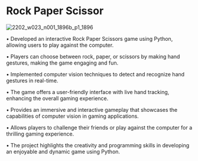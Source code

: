 # Rock Paper Scissor

![2202_w023_n001_1896b_p1_1896](https://github.com/Jai-Doshi/rock_paper_scissor/assets/62877713/d05af9b4-fa1a-4947-9bdf-237d21e3fc62)

•	Developed an interactive Rock Paper Scissors game using Python, allowing users to play against the computer.

•	Players can choose between rock, paper, or scissors by making hand gestures, making the game engaging and fun.

•	Implemented computer vision techniques to detect and recognize hand gestures in real-time.

•	The game offers a user-friendly interface with live hand tracking, enhancing the overall gaming experience.

•	Provides an immersive and interactive gameplay that showcases the capabilities of computer vision in gaming applications.

•	Allows players to challenge their friends or play against the computer for a thrilling gaming experience.

•	The project highlights the creativity and programming skills in developing an enjoyable and dynamic game using Python.
